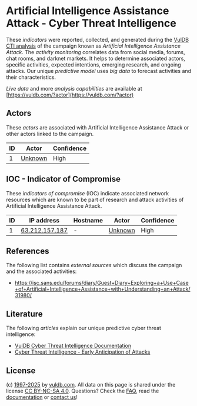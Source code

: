 # Artificial Intelligence Assistance Attack - Cyber Threat Intelligence

These _indicators_ were reported, collected, and generated during the [VulDB CTI analysis](https://vuldb.com/?kb.cti) of the campaign known as _Artificial Intelligence Assistance Attack_. The _activity monitoring_ correlates data from social media, forums, chat rooms, and darknet markets. It helps to determine associated actors, specific activities, expected intentions, emerging research, and ongoing attacks. Our unique _predictive model_ uses _big data_ to forecast activities and their characteristics.

_Live data_ and more _analysis capabilities_ are available at [https://vuldb.com/?actor](https://vuldb.com/?actor)

## Actors

These _actors_ are associated with Artificial Intelligence Assistance Attack or other actors linked to the campaign.

ID | Actor | Confidence
-- | ----- | ----------
1 | [Unknown](https://vuldb.com/?actor.unknown) | High

## IOC - Indicator of Compromise

These _indicators of compromise_ (IOC) indicate associated network resources which are known to be part of research and attack activities of Artificial Intelligence Assistance Attack.

ID | IP address | Hostname | Actor | Confidence
-- | ---------- | -------- | ----- | ----------
1 | [63.212.157.187](https://vuldb.com/?ip.63.212.157.187) | - | [Unknown](https://vuldb.com/?actor.unknown) | High

## References

The following list contains _external sources_ which discuss the campaign and the associated activities:

* https://isc.sans.edu/forums/diary/Guest+Diary+Exploring+a+Use+Case+of+Artificial+Intelligence+Assistance+with+Understanding+an+Attack/31980/

## Literature

The following _articles_ explain our unique predictive cyber threat intelligence:

* [VulDB Cyber Threat Intelligence Documentation](https://vuldb.com/?kb.cti)
* [Cyber Threat Intelligence - Early Anticipation of Attacks](https://www.scip.ch/en/?labs.20201022)

## License

(c) [1997-2025](https://vuldb.com/?kb.changelog) by [vuldb.com](https://vuldb.com/?kb.about). All data on this page is shared under the license [CC BY-NC-SA 4.0](https://creativecommons.org/licenses/by-nc-sa/4.0/). Questions? Check the [FAQ](https://vuldb.com/?kb.faq), read the [documentation](https://vuldb.com/?kb) or [contact us](https://vuldb.com/?contact)!
